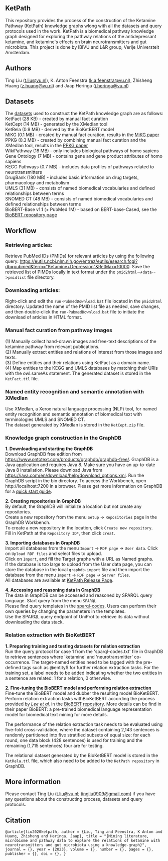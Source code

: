 ## KetPath
This repository provides the process of the construction of the Ketamine Pathway (KetPath) knowledge graphs wlong with all the datasets and query protocols used in the work. KetPath is a biomedical pathway knowledge graph designed for exploring the pathway relations of the antidepressant ketamine, and ketamine's effects on brain neurotransmitters and gut microbiota. This project is done by IBIVU and L&R group, Verije Universteit Amsterdam. 

## Authors
Ting Liu (t.liu@vu.nl), K. Anton Feenstra (k.a.feenstra@vu.nl), Zhisheng Huang (z.huang@vu.nl) and Jaap Heringa (j.heringa@vu.nl)

## Datasets
The [datasets](https://github.com/tingcosmos/KetPath/releases/) used to construct the KetPath knowledge graph are as follows: \
    KetFact (28 KB) - created by manual fact curation \
    KetCept (14 MB) - generated by the XMedlan tool \
    KetRela (0.9 MB) - derived by the BioKetBERT model \
    MiKG (0.1 MB) - created by manual fact curation, results in the [MiKG paper](https://www.atlantis-press.com/journals/jaims/125948765/view) \
    PPKG (0.3 MB) - created by combining manual fact curation and the XMedlan tool, results in the [PPKG paper](https://www.nature.com/articles/s41598-022-21735-x) \
    WikiPathway (18 MB) - only includes biological pathways of homo sapiens \
    Gene Ontology (7 MB) - contains gene and gene product attributes of homo sapiens \
    KEGG Pathways (0.7 MB) - includes data profiles of pathways related to neurotransmitters \
    DrugBank (180 MB) - includes basic information on drug targets, pharmacology and metabolism \
    UMLS (31 MB) - consists of named biomedical vocabularies and defined relationships between terms \
    SNOMED CT (48 MB) - consists of named biomedical vocabularies and defined relationships between terms \
    BioBERT-Base v1.1 (+ PubMed 1M) - based on BERT-base-Cased, see the [BioBERT repository page](https://github.com/dmis-lab/biobert)

## Workflow

### Retrieving articles: 

Retrieve PubMed IDs (PMIDs) for relevant articles by using the following query: https://eutils.ncbi.nlm.nih.gov/entrez/eutils/esearch.fcgi?db=pubmed&term="Ketamine+Depression"&RetMax=10000. Save the retrieved list of PIMDs locally in text format under the `pmid2html`-->`data`-->`pmidlist` file directory.

### Downloading articles: 

Right-click and edit the `run-PubmedDownload.bat` file located in the `pmid2html` directory. Updated the name of the PMID list file as needed, save changes, and then double-click the `run-PubmedDownload.bat` file to initiate the download of articles in HTML format.

### Manual fact curation from pathway images

(1) Manually collect hand-drawn images and free-text descriptions of the ketamine pathway from relevant publications.\
(2) Manually extract entities and relations of interest from those images and texts. \
(3) Define entities and their relations using KetFact as a domain name. \
(4) Map entities to the KEGG and UMLS databases by matching their URIs with the owl:sameAs statement. The generated dataset is stored in the `KetFact.ttl` file. 

### Named entity recognition and semantic annotation with XMedlan

Use XMedlan, a Xerox natural language processing (NLP) tool, for named entity recognition and semantic annotation of biomedical text with terminologies UMLS and SNOMED CT. \
The dataset generated by XMedlan is stored in the `KetCept.zip` file.

### Knowledge graph construction in the GraphDB

**1. Downloading and starting the GraphDB** \
Download GraphDB free edition from https://www.ontotext.com/products/graphdb/graphdb-free/. GraphDB is a Java application and requires Java 8. Make sure you have an up-to-date Java 8 installation. Please download Java from https://java.com/en/download/help/download_options.xml. Run the GraphDB script in the bin directory. To access the Workbench, open http://localhost:7200 in a browser. Please get more information on GraphDB for a [quick start guide](https://graphdb.ontotext.com/documentation/10.4/index.html).

**2. Creating repositories in GraphDB** \
By default, the GraphDB will initialize a location but not create any repositories. \
Create a new repository from the menu `Setup` -> `Repositories` page in the GraphDB Workbench. \
To create a new repository in the location, click `Create new repository`. \
Fill in KetPath at the `Repository ID*`, then click `creat`.

**3. Importing databases in GraphDB** \
Import all databases from the menu `Import` -> `RDF page` -> `User data`. Click on `Upload RDF files` and select files to upload. \
Click on `Import`, and fill the Target graphs with a URL as Named graphs. \
If the database is too large to upload from the User data page, you can store the database in the local `graphdb-import` file and then import the database from the menu `Import` -> `RDF page` -> `Server files`. \
All databases are available at [KetPath Release Page](https://github.com/tingcosmos/KetPath/releases/).

**4. Accessing and reasoning data in GraphDB** \
The data in GraphDB can be accessed and reasoned by SPARQL query language. Start query from the menu `SPARQL`. \
Please find query templates in the [sparql-codes](https://github.com/tingcosmos/KetPath/blob/main/sparql-codes). Users can perform their own queries by changing the parameters in the templates. \
Use the SPARQL query endpoint of UniProt to retrieve its data without downloading the data stack. 

### Relation extraction with BioKetBERT
**1. Preparing training and testing datasets for relation extraction** \
Run the query protocol for case 1 from the 'sparql-codes.txt' file in GraphDB to retrieve sentences where 'ketamine' and 'neurotransmitter' co-occurrence. The target-named entities need to be tagged with the pre-defined tags such as @entity$ for further relation extraction tasks. For the training set, a label needs to be added indicating whether the two entities in a sentence are related: 1 for a relation, 0 otherwise. 

**2. Fine-tuning the BioBERT model and performing relation extraction** \
Fine-tune the BioBERT model and dubber the resulting model BioKetBERT. Perform relation extraction tasks withBioKetBERT according the process provided by [_Lee et al._](https://academic.oup.com/bioinformatics/article/36/4/1234/5566506) in the [BioBERT repository](https://github.com/dmis-lab/biobert). More details can be find in their paper BioBERT: a pre-trained biomedical language representation model for biomedical text mining for more details. 

The performance of the relation extraction task needs to be evaluated using five-fold cross-validation, where the dataset containing 2,143 sentences is randomly partitioned into five stratified subsets of equal size: for each round, one data block (428 sentences) is used for training and the remaining (1,715 sentences) four are for testing.

The relational dataset generated by the BioKetBERT model is stored in the `KetRela.ttl` file, which also need to be added to the `KetPath repository` in GraphDB.

## More information
Please contact Ting Liu (t.liu@vu.nl; tingliu0909@gmail.com) if you have any questions about the constructing process, datasets and query protocols.

## Citation
`@article{liu2020ketpath,
    author = {Liu, Ting and Feenstra, K Anton and Huang, Zhisheng and Heringa, Jaap},
    title = "{Mining literature, microbiome and pathway data to explore the relations of ketamine with neurotransmitters and gut microbiota using a knowledge-graph}",
    journal = {},
    year = {2023},
    volume = {},
    number = {},
    pages = {},
    publisher = {},
    doi = {},
}`
